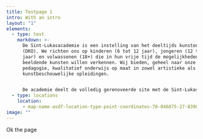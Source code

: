 ```yaml
---
title: Testpage 1
intro: With an intro
layout: "1"
elements:
  - type: text
    markdown: >-
      De Sint-Lukasacademie is een instelling van het deeltijds kunstonderwijs
      (DKO). We richten ons op kinderen (6 tot 12 jaar), jongeren (12 tot 18
      jaar) en volwassenen (18+) die in hun vrije tijd de mogelijkheden van de
      beeldende kunsten willen verkennen. Wij bieden, geheel naar onze unieke
      pedagogie, kwalitatief onderwijs op maat in zowel artistieke als
      kunstbeschouwelijke opleidingen.


      De academie deelt de volledig gerenoveerde site met de Sint-Lukas Basisschool en de Sint-Lukas Kunsthumaniora en bevindt zich naast de Hogeschool LUCA School of Arts. De school fungeert als ontmoetingsplaats tussen verschillende leeftijden, culturen, disciplines en artistieke processen binnen de lokale en internationale (kunst)context.
  - type: locations
    location:
      - map-name-asdf-location-type-point-coordinates-78-046875-27-8390761
image: ""
---
```

Ok the page
